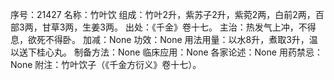 序号：21427
名称：竹叶饮
组成：竹叶2升，紫苏子2升，紫菀2两，白前2两，百部3两，甘草3两，生姜3两。
出处：《千金》卷十七。
主治：热发气上冲，不得息，欲死不得卧。
加减：None
功效：None
用法用量：以水8升，煮取3升，温以送下桂心丸。
制备方法：None
临床应用：None
各家论述：None
用药禁忌：None
附注：竹叶饮子（《千金方衍义》卷十七）。
